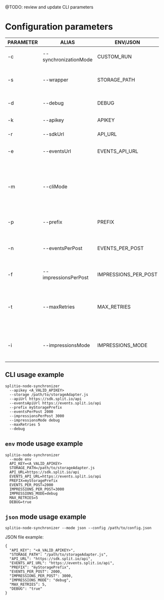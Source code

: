 @TODO: review and update CLI parameters

# Configuration parameters

| PARAMETER | ALIAS 	   	          | ENV/JSON              | REQUIRED	| DESCRIPTION 					                                                                              | OPTIONS / EXAMPLE 		                                  |
| --------- | --------------------- |---------------------- | --------- | -----------					                                                                                |	---------------                               |
| -c        | --synchronizationMode  	        | CUSTOM_RUN            | NO		    | Set a custom execution to run. 		                                                                  | `splitsAndSegments` or `eventsAndImpressions` |
| -s        | --wrapper  	          | STORAGE_PATH          | YES		    | Path to the JS file exposing the Storage API. 	                                                    | `path/to/storageAdapter.js`                   |
| -d        | --debug  	            | DEBUG                 | NO		    | Set Logger in DEBUG mode enable. 	                                                                  | N/A                                           |
| -k        | --apikey  	          | APIKEY                | YES		    | Set the Split apikey. 	                                                                            | N/A		                                        |
| -r        | --sdkUrl  	          | API_URL               | NO		    | Set the Split API URL. 	                                                                            | N/A		                                        |
| -e        | --eventsUrl 	      | EVENTS_API_URL        | NO	    	| Set a custom execution to run. 	                                                                    | N/A	                                          |
| -m        | --cliMode  	            |                       | NO		    | Set where to obtain the Synchronizer configurations. If empty, it implies set via CLI arguments.   	| `json` or `env`                               |
| -p        | --prefix  	          | PREFIX                | NO	    	| Set the Storage's prefix 	                                                                          | N/A		                                        |
| -n        | --eventsPerPost       | EVENTS_PER_POST       | NO    		| Set the number of events to send in a POST request 	                                                | N/A		                                        |
| -f        | --impressionsPerPost  | IMPRESSIONS_PER_POST  | NO    		| Set a custom execution to run 	                                                                    | N/A		                                        |
| -t        | --maxRetries          | MAX_RETRIES           | NO    		| Set the number of retries attempt perform an Event or Impression POST request.	                    | N/A		                                        |
| -i        | --impressionsMode     | IMPRESSIONS_MODE      | NO    		| This configuration defines how impressions are queued.                                              | `optimized` or `debug`                        |

## CLI usage example
```
splitio-node-synchronizer
  --apikey <A_VALID_APIKEY>
  --storage /path/to/storageAdapter.js
  --apiUrl https://sdk.split.io/api
  --eventsApiUrl https://events.split.io/api
  --prefix myStoragePrefix
  --eventsPerPost 2000
  --impressionsPerPost 3000
  --impressionsMode debug
  --maxRetries 5
  --debug
```
## `env` mode usage example

```
splitio-node-synchronizer
  --mode env
  API_KEY=<A_VALID_APIKEY>
  STORAGE_PATH=/path/to/storageAdapter.js
  API_URL=https://sdk.split.io/api
  EVENTS_API_URL=https://events.split.io/api
  PREFIX=myStoragePrefix
  EVENTS_PER_POST=2000
  IMPRESSIONS_PER_POST=3000
  IMPRESSIONS_MODE=debug
  MAX_RETRIES=5
  DEBUG=true
```

## `json` mode usage example

```
splitio-node-synchronizer --mode json --config /path/to/config.json
```

JSON file example:
```
{
  "API_KEY": "<A_VALID_APIKEY>",
  "STORAGE_PATH": "/path/to/storageAdapter.js",
  "API_URL": "https://sdk.split.io/api",
  "EVENTS_API_URL": "https://events.split.io/api",
  "PREFIX": "myStoragePrefix",
  "EVENTS_PER_POST": 2000,
  "IMPRESSIONS_PER_POST": 3000,
  "IMPRESSIONS_MODE": "debug",
  "MAX_RETRIES": 5,
  "DEBUG": "true"
}
```
